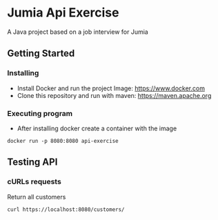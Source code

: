 # Jumia Api Exercise

A Java project based on a job interview for Jumia
## Getting Started

### Installing

* Install Docker and run the project Image: https://www.docker.com
* Clone this repository and run with maven: https://maven.apache.org

### Executing program

* After installing docker create a container with the image
```
docker run -p 8080:8080 api-exercise
```


## Testing API

### cURLs requests
Return all customers
```
curl https://localhost:8080/customers/
```